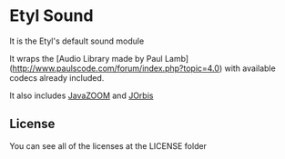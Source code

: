 # Etyl Sound

It is the Etyl's default sound module

It wraps the [Audio Library made by Paul Lamb] (http://www.paulscode.com/forum/index.php?topic=4.0) with available codecs already included.

It also includes [JavaZOOM](www.javazoom.net/mp3spi/mp3spi.html) and [JOrbis](http://www.jcraft.com/jorbis/index.html)

## License
You can see all of the licenses at the LICENSE folder




